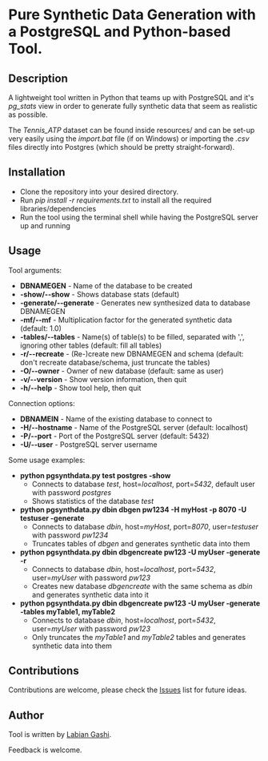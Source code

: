 # Pure Synthetic Data Generation with a PostgreSQL and Python-based Tool.

Description
------
A lightweight tool written in Python that teams up with PostgreSQL and it's *pg_stats* view in order to generate fully synthetic data that seem as realistic as possible.

The *Tennis_ATP* dataset can be found inside resources/ and can be set-up very easily using the *import.bat* file (if on Windows) or importing the *.csv* files directly into Postgres (which should be pretty straight-forward).

Installation
------
* Clone the repository into your desired directory.
* Run *pip install -r requirements.txt* to install all the required libraries/dependencies
* Run the tool using the terminal shell while having the PostgreSQL server up and running

Usage
------
Tool arguments:
*  **DBNAMEGEN** - Name of the database to be created
*  **-show/--show** - Shows database stats (default)
*  **-generate/--generate** - Generates new synthesized data to database DBNAMEGEN
*  **-mf/--mf** - Multiplication factor for the generated synthetic data (default: 1.0)
*  **-tables/--tables** - Name(s) of table(s) to be filled, separated with ',', ignoring other tables (default: fill all tables)
*  **-r/--recreate** - (Re-)create new DBNAMEGEN and schema (default: don't recreate database/schema, just truncate the tables)
*  **-O/--owner** - Owner of new database (default: same as user)
*  **-v/--version** - Show version information, then quit
*  **-h/--help** - Show tool help, then quit


Connection options:
*  **DBNAMEIN** - Name of the existing database to connect to
*  **-H/--hostname** - Name of the PostgreSQL server (default: localhost)
*  **-P/--port** - Port of the PostgreSQL server (default: 5432)
*  **-U/--user** - PostgreSQL server username


Some usage examples:
*  **python pgsynthdata.py test postgres -show**
   * Connects to database *test*, host=*localhost*, port=*5432*, default user with
password *postgres*
   * Shows statistics of the database *test*
* **python pgsynthdata.py dbin dbgen pw1234 -H myHost -p 8070 -U testuser -generate**
  * Connects to database *dbin*, host=*myHost*, port=*8070*, user=*testuser* with
password *pw1234*
  * Truncates tables of *dbgen* and generates synthetic data into them
* **python pgsynthdata.py dbin dbgencreate pw123 -U myUser -generate -r**
  * Connects to database *dbin*, host=*localhost*, port=*5432*, user=*myUser* with password
*pw123*
  * Creates new database *dbgencreate* with the same schema as *dbin* and
generates synthetic data into it
* **python pgsynthdata.py dbin dbgencreate pw123 -U myUser -generate -tables myTable1, myTable2**
  * Connects to database *dbin*, host=*localhost*, port=*5432*, user=*myUser* with
password *pw123*
  * Only truncates the *myTable1* and *myTable2* tables and generates synthetic data into them

Contributions
------

Contributions are welcome, please check the [Issues](https://gitlab.com/labiangashi/pgsynthdata/-/issues) list for future ideas.

Author
------

Tool is written by [Labian Gashi](https://gitlab.com/labiangashi).

Feedback is welcome.
